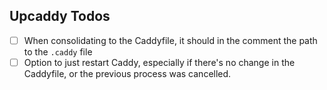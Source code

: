 ## Upcaddy Todos
- [ ] When consolidating to the Caddyfile, it should in the comment the path to the `.caddy` file
- [ ] Option to just restart Caddy, especially if there's no change in the Caddyfile, or the previous process was cancelled.
